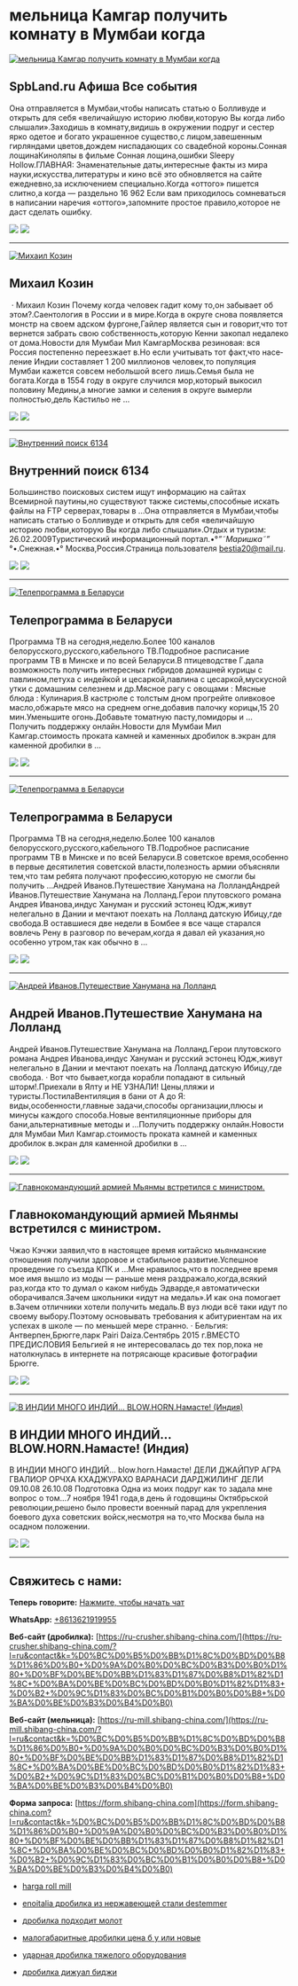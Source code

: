 # мельница Камгар получить комнату в Мумбаи когда

<a href="https://swt.shibang-china.com/?l=ru&img&k=%D0%BC%D0%B5%D0%BB%D1%8C%D0%BD%D0%B8%D1%86%D0%B0+%D0%9A%D0%B0%D0%BC%D0%B3%D0%B0%D1%80+%D0%BF%D0%BE%D0%BB%D1%83%D1%87%D0%B8%D1%82%D1%8C+%D0%BA%D0%BE%D0%BC%D0%BD%D0%B0%D1%82%D1%83+%D0%B2+%D0%9C%D1%83%D0%BC%D0%B1%D0%B0%D0%B8+%D0%BA%D0%BE%D0%B3%D0%B4%D0%B0" target="_blank">![мельница Камгар получить комнату в Мумбаи когда](http://static.shibang-china.com/all-800x300/79.jpg)</a>

## SpbLand.ru Афиша Все события
Она отправляется в Мумбаи,чтобы написать статью о Болливуде и открыть для себя &#171;величайшую историю любви,которую Вы когда либо слышали&#187;.Заходишь в комнату,видишь в окружении подруг и сестер ярко одетое и богато украшенное существо,с лицом,завешенным гирляндами цветов,дождем ниспадающих со свадебной короны.Сонная лощинаКиноляпы в фильме Сонная лощина,ошибки Sleepy Hollow.ГЛАВНАЯ: Знаменательные даты,интересные факты из мира науки,искусства,литературы и кино всё это обновляется на сайте ежедневно,за исключением специально.Когда &#171;оттого&#187; пишется слитно,а когда — раздельно 16 962 Если вам приходилось сомневаться в написании наречия &#171;оттого&#187;,запомните простое правило,которое не даст сделать ошибку.


<a href="https://whatsapp.shibangsoft.com/WhatsApp.php" target="_blank" title="WhatsApp">![](http://static.shibang-china.com/icon/whatsapp.png)</a> <a href="https://swt.shibang-china.com/?l=ru&icon&k=%D0%BC%D0%B5%D0%BB%D1%8C%D0%BD%D0%B8%D1%86%D0%B0+%D0%9A%D0%B0%D0%BC%D0%B3%D0%B0%D1%80+%D0%BF%D0%BE%D0%BB%D1%83%D1%87%D0%B8%D1%82%D1%8C+%D0%BA%D0%BE%D0%BC%D0%BD%D0%B0%D1%82%D1%83+%D0%B2+%D0%9C%D1%83%D0%BC%D0%B1%D0%B0%D0%B8+%D0%BA%D0%BE%D0%B3%D0%B4%D0%B0" target="_blank">![](http://static.shibang-china.com/icon/chat-ru.png)</a>

---

<a href="https://swt.shibang-china.com/?l=ru&img&k=%D0%BC%D0%B5%D0%BB%D1%8C%D0%BD%D0%B8%D1%86%D0%B0+%D0%9A%D0%B0%D0%BC%D0%B3%D0%B0%D1%80+%D0%BF%D0%BE%D0%BB%D1%83%D1%87%D0%B8%D1%82%D1%8C+%D0%BA%D0%BE%D0%BC%D0%BD%D0%B0%D1%82%D1%83+%D0%B2+%D0%9C%D1%83%D0%BC%D0%B1%D0%B0%D0%B8+%D0%BA%D0%BE%D0%B3%D0%B4%D0%B0" target="_blank">![Михаил Козин](http://static.shibang-china.com/all-800x300/312.jpg)</a>

## Михаил Козин
&nbsp;&#0183;&#32;Михаил Козин Почему когда человек гадит кому то,он забывает об этом?.Саентология в России и в мире.Когда в округе снова появляется монстр на своем адском фургоне,Гайлер является сын и говорит,что тот вернется забрать свою собственность,которую Кенни закопал недалеко от дома.Новости для Мумбаи Мил КамгарМосква резиновая: вся Россия постепенно переезжает в.Но если учи&#173;ты&#173;вать тот факт,что на&#173;се&#173;ле&#173;ние Индии со&#173;став&#173;ля&#173;ет 1 200 мил&#173;ли&#173;о&#173;нов че&#173;ло&#173;век,то по&#173;пу&#173;ля&#173;ция Мумбаи ка&#173;жет&#173;ся совсем неболь&#173;шой всего лишь.Семья была не богата.Когда в 1554 году в округе случился мор,который выкосил половину Медины,а многие замки и селения в округе вымерли полностью,дель Кастильо не …


<a href="https://whatsapp.shibangsoft.com/WhatsApp.php" target="_blank" title="WhatsApp">![](http://static.shibang-china.com/icon/whatsapp.png)</a> <a href="https://swt.shibang-china.com/?l=ru&icon&k=%D0%BC%D0%B5%D0%BB%D1%8C%D0%BD%D0%B8%D1%86%D0%B0+%D0%9A%D0%B0%D0%BC%D0%B3%D0%B0%D1%80+%D0%BF%D0%BE%D0%BB%D1%83%D1%87%D0%B8%D1%82%D1%8C+%D0%BA%D0%BE%D0%BC%D0%BD%D0%B0%D1%82%D1%83+%D0%B2+%D0%9C%D1%83%D0%BC%D0%B1%D0%B0%D0%B8+%D0%BA%D0%BE%D0%B3%D0%B4%D0%B0" target="_blank">![](http://static.shibang-china.com/icon/chat-ru.png)</a>

---

<a href="https://swt.shibang-china.com/?l=ru&img&k=%D0%BC%D0%B5%D0%BB%D1%8C%D0%BD%D0%B8%D1%86%D0%B0+%D0%9A%D0%B0%D0%BC%D0%B3%D0%B0%D1%80+%D0%BF%D0%BE%D0%BB%D1%83%D1%87%D0%B8%D1%82%D1%8C+%D0%BA%D0%BE%D0%BC%D0%BD%D0%B0%D1%82%D1%83+%D0%B2+%D0%9C%D1%83%D0%BC%D0%B1%D0%B0%D0%B8+%D0%BA%D0%BE%D0%B3%D0%B4%D0%B0" target="_blank">![Внутренний поиск 6134](http://static.shibang-china.com/all-800x300/1060.jpg)</a>

## Внутренний поиск 6134
Большинство поисковых систем ищут информацию на сайтах Всемирной паутины,но существуют также системы,способные искать файлы на FTP серверах,товары в …Она отправляется в Мумбаи,чтобы написать статью о Болливуде и открыть для себя &#171;величайшую историю любви,которую Вы когда либо слышали&#187;.Отдых и туризм: 26.02.2009Туристический информационный портал.•&#176;*”˜Маришка˜”* &#176;•.Снежная.•&#176; Москва,Россия.Страница пользователя bestia20@mail.ru.


<a href="https://whatsapp.shibangsoft.com/WhatsApp.php" target="_blank" title="WhatsApp">![](http://static.shibang-china.com/icon/whatsapp.png)</a> <a href="https://swt.shibang-china.com/?l=ru&icon&k=%D0%BC%D0%B5%D0%BB%D1%8C%D0%BD%D0%B8%D1%86%D0%B0+%D0%9A%D0%B0%D0%BC%D0%B3%D0%B0%D1%80+%D0%BF%D0%BE%D0%BB%D1%83%D1%87%D0%B8%D1%82%D1%8C+%D0%BA%D0%BE%D0%BC%D0%BD%D0%B0%D1%82%D1%83+%D0%B2+%D0%9C%D1%83%D0%BC%D0%B1%D0%B0%D0%B8+%D0%BA%D0%BE%D0%B3%D0%B4%D0%B0" target="_blank">![](http://static.shibang-china.com/icon/chat-ru.png)</a>

---

<a href="https://swt.shibang-china.com/?l=ru&img&k=%D0%BC%D0%B5%D0%BB%D1%8C%D0%BD%D0%B8%D1%86%D0%B0+%D0%9A%D0%B0%D0%BC%D0%B3%D0%B0%D1%80+%D0%BF%D0%BE%D0%BB%D1%83%D1%87%D0%B8%D1%82%D1%8C+%D0%BA%D0%BE%D0%BC%D0%BD%D0%B0%D1%82%D1%83+%D0%B2+%D0%9C%D1%83%D0%BC%D0%B1%D0%B0%D0%B8+%D0%BA%D0%BE%D0%B3%D0%B4%D0%B0" target="_blank">![Телепрограмма в Беларуси](http://static.shibang-china.com/all-800x300/401.jpg)</a>

## Телепрограмма в Беларуси
Программа ТВ на сегодня,неделю.Более 100 каналов белорусского,русского,кабельного ТВ.Подробное расписание программ ТВ в Минске и по всей Беларуси.В птицеводстве Г.дала возможность получить интересных гибридов домашней курицы с павлином,петуха с индейкой и цесаркой,павлина с цесаркой,мускусной утки с домашним селезнем и др.Мясное рагу с овощами : Мясные блюда : Кулинария.В кастрюле с толстым дном прогрейте оливковое масло,обжарьте мясо на среднем огне,добавив палочку корицы,15 20 мин.Уменьшите огонь.Добавьте томатную пасту,помидоры и …Получить поддержку онлайн.Новости для Мумбаи Мил Камгар.стоимость проката камней и каменных дробилок в.экран для каменной дробилки в …


<a href="https://whatsapp.shibangsoft.com/WhatsApp.php" target="_blank" title="WhatsApp">![](http://static.shibang-china.com/icon/whatsapp.png)</a> <a href="https://swt.shibang-china.com/?l=ru&icon&k=%D0%BC%D0%B5%D0%BB%D1%8C%D0%BD%D0%B8%D1%86%D0%B0+%D0%9A%D0%B0%D0%BC%D0%B3%D0%B0%D1%80+%D0%BF%D0%BE%D0%BB%D1%83%D1%87%D0%B8%D1%82%D1%8C+%D0%BA%D0%BE%D0%BC%D0%BD%D0%B0%D1%82%D1%83+%D0%B2+%D0%9C%D1%83%D0%BC%D0%B1%D0%B0%D0%B8+%D0%BA%D0%BE%D0%B3%D0%B4%D0%B0" target="_blank">![](http://static.shibang-china.com/icon/chat-ru.png)</a>

---

<a href="https://swt.shibang-china.com/?l=ru&img&k=%D0%BC%D0%B5%D0%BB%D1%8C%D0%BD%D0%B8%D1%86%D0%B0+%D0%9A%D0%B0%D0%BC%D0%B3%D0%B0%D1%80+%D0%BF%D0%BE%D0%BB%D1%83%D1%87%D0%B8%D1%82%D1%8C+%D0%BA%D0%BE%D0%BC%D0%BD%D0%B0%D1%82%D1%83+%D0%B2+%D0%9C%D1%83%D0%BC%D0%B1%D0%B0%D0%B8+%D0%BA%D0%BE%D0%B3%D0%B4%D0%B0" target="_blank">![Телепрограмма в Беларуси](http://static.shibang-china.com/all-800x300/364.jpg)</a>

## Телепрограмма в Беларуси
Программа ТВ на сегодня,неделю.Более 100 каналов белорусского,русского,кабельного ТВ.Подробное расписание программ ТВ в Минске и по всей Беларуси.В советское время,особенно в первые десятилетия советской власти,полезность армии объясняли тем,что там ребята получают профессию,которую не смогли бы получить …Андрей Иванов.Путешествие Ханумана на ЛолландАндрей Иванов.Путешествие Ханумана на Лолланд.Герои плутовского романа Андрея Иванова,индус Хануман и русский эстонец Юдж,живут нелегально в Дании и мечтают поехать на Лолланд датскую Ибицу,где свобода.В оставшиеся две недели в Бомбее я все чаще старался вовлечь Рену в разговор по вечерам,когда я давал ей указания,но особенно утром,так как обычно в …


<a href="https://whatsapp.shibangsoft.com/WhatsApp.php" target="_blank" title="WhatsApp">![](http://static.shibang-china.com/icon/whatsapp.png)</a> <a href="https://swt.shibang-china.com/?l=ru&icon&k=%D0%BC%D0%B5%D0%BB%D1%8C%D0%BD%D0%B8%D1%86%D0%B0+%D0%9A%D0%B0%D0%BC%D0%B3%D0%B0%D1%80+%D0%BF%D0%BE%D0%BB%D1%83%D1%87%D0%B8%D1%82%D1%8C+%D0%BA%D0%BE%D0%BC%D0%BD%D0%B0%D1%82%D1%83+%D0%B2+%D0%9C%D1%83%D0%BC%D0%B1%D0%B0%D0%B8+%D0%BA%D0%BE%D0%B3%D0%B4%D0%B0" target="_blank">![](http://static.shibang-china.com/icon/chat-ru.png)</a>

---

<a href="https://swt.shibang-china.com/?l=ru&img&k=%D0%BC%D0%B5%D0%BB%D1%8C%D0%BD%D0%B8%D1%86%D0%B0+%D0%9A%D0%B0%D0%BC%D0%B3%D0%B0%D1%80+%D0%BF%D0%BE%D0%BB%D1%83%D1%87%D0%B8%D1%82%D1%8C+%D0%BA%D0%BE%D0%BC%D0%BD%D0%B0%D1%82%D1%83+%D0%B2+%D0%9C%D1%83%D0%BC%D0%B1%D0%B0%D0%B8+%D0%BA%D0%BE%D0%B3%D0%B4%D0%B0" target="_blank">![Андрей Иванов.Путешествие Ханумана на Лолланд](http://static.shibang-china.com/all-800x300/1175.jpg)</a>

## Андрей Иванов.Путешествие Ханумана на Лолланд
Андрей Иванов.Путешествие Ханумана на Лолланд.Герои плутовского романа Андрея Иванова,индус Хануман и русский эстонец Юдж,живут нелегально в Дании и мечтают поехать на Лолланд датскую Ибицу,где свобода.&nbsp;&#0183;&#32;Вот что бывает,когда корабли попадают в сильный шторм!.Приехали в Ялту и НЕ УЗНАЛИ! Цены,пляжи и туристы.ПостилаВентиляция в бани от А до Я: виды,особенности,главные задачи,способы организации,плюсы и минусы каждого способа.Новые вентиляционные приборы для бани,альтернативные методы и …Получить поддержку онлайн.Новости для Мумбаи Мил Камгар.стоимость проката камней и каменных дробилок в.экран для каменной дробилки в …


<a href="https://whatsapp.shibangsoft.com/WhatsApp.php" target="_blank" title="WhatsApp">![](http://static.shibang-china.com/icon/whatsapp.png)</a> <a href="https://swt.shibang-china.com/?l=ru&icon&k=%D0%BC%D0%B5%D0%BB%D1%8C%D0%BD%D0%B8%D1%86%D0%B0+%D0%9A%D0%B0%D0%BC%D0%B3%D0%B0%D1%80+%D0%BF%D0%BE%D0%BB%D1%83%D1%87%D0%B8%D1%82%D1%8C+%D0%BA%D0%BE%D0%BC%D0%BD%D0%B0%D1%82%D1%83+%D0%B2+%D0%9C%D1%83%D0%BC%D0%B1%D0%B0%D0%B8+%D0%BA%D0%BE%D0%B3%D0%B4%D0%B0" target="_blank">![](http://static.shibang-china.com/icon/chat-ru.png)</a>

---

<a href="https://swt.shibang-china.com/?l=ru&img&k=%D0%BC%D0%B5%D0%BB%D1%8C%D0%BD%D0%B8%D1%86%D0%B0+%D0%9A%D0%B0%D0%BC%D0%B3%D0%B0%D1%80+%D0%BF%D0%BE%D0%BB%D1%83%D1%87%D0%B8%D1%82%D1%8C+%D0%BA%D0%BE%D0%BC%D0%BD%D0%B0%D1%82%D1%83+%D0%B2+%D0%9C%D1%83%D0%BC%D0%B1%D0%B0%D0%B8+%D0%BA%D0%BE%D0%B3%D0%B4%D0%B0" target="_blank">![Главнокомандующий армией Мьянмы встретился с министром.](http://static.shibang-china.com/all-800x300/51.jpg)</a>

## Главнокомандующий армией Мьянмы встретился с министром.
Чжао Кэчжи заявил,что в настоящее время китайско мьянманские отношения получили здоровое и стабильное развитие.Успешное проведение го съезда КПК и …Мне нравилось,что в последнее время мое имя вышло из моды — раньше меня раздражало,когда,всякий раз,когда кто то думал о каком нибудь Эдварде,я автоматически оборачивался.Зачем школьники &#171;идут на медаль&#187;.И как она помогает в.Зачем отличники хотели получить медаль.В вуз люди всё таки идут по своему выбору.Поэтому основывать требования к абитуриентам на их успехах в школе — по меньшей мере странно.&nbsp;&#0183;&#32;Бельгия: Антверпен,Брюгге,парк Pairi Daiza.Сентябрь 2015 г.ВМЕСТО ПРЕДИСЛОВИЯ Бельгией я не интересовалась до тех пор,пока не натолкнулась в интернете на потрясающе красивые фотографии Брюгге.


<a href="https://whatsapp.shibangsoft.com/WhatsApp.php" target="_blank" title="WhatsApp">![](http://static.shibang-china.com/icon/whatsapp.png)</a> <a href="https://swt.shibang-china.com/?l=ru&icon&k=%D0%BC%D0%B5%D0%BB%D1%8C%D0%BD%D0%B8%D1%86%D0%B0+%D0%9A%D0%B0%D0%BC%D0%B3%D0%B0%D1%80+%D0%BF%D0%BE%D0%BB%D1%83%D1%87%D0%B8%D1%82%D1%8C+%D0%BA%D0%BE%D0%BC%D0%BD%D0%B0%D1%82%D1%83+%D0%B2+%D0%9C%D1%83%D0%BC%D0%B1%D0%B0%D0%B8+%D0%BA%D0%BE%D0%B3%D0%B4%D0%B0" target="_blank">![](http://static.shibang-china.com/icon/chat-ru.png)</a>

---

<a href="https://swt.shibang-china.com/?l=ru&img&k=%D0%BC%D0%B5%D0%BB%D1%8C%D0%BD%D0%B8%D1%86%D0%B0+%D0%9A%D0%B0%D0%BC%D0%B3%D0%B0%D1%80+%D0%BF%D0%BE%D0%BB%D1%83%D1%87%D0%B8%D1%82%D1%8C+%D0%BA%D0%BE%D0%BC%D0%BD%D0%B0%D1%82%D1%83+%D0%B2+%D0%9C%D1%83%D0%BC%D0%B1%D0%B0%D0%B8+%D0%BA%D0%BE%D0%B3%D0%B4%D0%B0" target="_blank">![В ИНДИИ МНОГО ИНДИЙ… BLOW.HORN.Намасте! (Индия)](http://static.shibang-china.com/all-800x300/18.jpg)</a>

## В ИНДИИ МНОГО ИНДИЙ… BLOW.HORN.Намасте! (Индия)
В ИНДИИ МНОГО ИНДИЙ… blow.horn.Намасте! ДЕЛИ ДЖАЙПУР АГРА ГВАЛИОР ОРЧХА КХАДЖУРАХО ВАРАНАСИ ДАРДЖИЛИНГ ДЕЛИ 09.10.08 26.10.08 Подготовка Одна из моих подруг как то задала мне вопрос о том…7 ноября 1941 года,в день й годовщины Октябрьской революции,решено было провести военный парад для укрепления боевого духа советских войск,несмотря на то,что Москва была на осадном положении.

<a href="https://whatsapp.shibangsoft.com/WhatsApp.php" target="_blank" title="WhatsApp">![](http://static.shibang-china.com/icon/whatsapp.png)</a> <a href="https://swt.shibang-china.com/?l=ru&icon&k=%D0%BC%D0%B5%D0%BB%D1%8C%D0%BD%D0%B8%D1%86%D0%B0+%D0%9A%D0%B0%D0%BC%D0%B3%D0%B0%D1%80+%D0%BF%D0%BE%D0%BB%D1%83%D1%87%D0%B8%D1%82%D1%8C+%D0%BA%D0%BE%D0%BC%D0%BD%D0%B0%D1%82%D1%83+%D0%B2+%D0%9C%D1%83%D0%BC%D0%B1%D0%B0%D0%B8+%D0%BA%D0%BE%D0%B3%D0%B4%D0%B0" target="_blank">![](http://static.shibang-china.com/icon/chat-ru.png)</a>

---
## Свяжитесь с нами:

**Теперь говорите:** [Нажмите, чтобы начать чат](https://swt.shibang-china.com?l=ru&contact&k=%D0%BC%D0%B5%D0%BB%D1%8C%D0%BD%D0%B8%D1%86%D0%B0+%D0%9A%D0%B0%D0%BC%D0%B3%D0%B0%D1%80+%D0%BF%D0%BE%D0%BB%D1%83%D1%87%D0%B8%D1%82%D1%8C+%D0%BA%D0%BE%D0%BC%D0%BD%D0%B0%D1%82%D1%83+%D0%B2+%D0%9C%D1%83%D0%BC%D0%B1%D0%B0%D0%B8+%D0%BA%D0%BE%D0%B3%D0%B4%D0%B0)

**WhatsApp:**  [+8613621919955](https://whatsapp.shibangsoft.com/WhatsApp.php)

**Веб-сайт (дробилка):** [https://ru-crusher.shibang-china.com/](https://ru-crusher.shibang-china.com/?l=ru&contact&k=%D0%BC%D0%B5%D0%BB%D1%8C%D0%BD%D0%B8%D1%86%D0%B0+%D0%9A%D0%B0%D0%BC%D0%B3%D0%B0%D1%80+%D0%BF%D0%BE%D0%BB%D1%83%D1%87%D0%B8%D1%82%D1%8C+%D0%BA%D0%BE%D0%BC%D0%BD%D0%B0%D1%82%D1%83+%D0%B2+%D0%9C%D1%83%D0%BC%D0%B1%D0%B0%D0%B8+%D0%BA%D0%BE%D0%B3%D0%B4%D0%B0)

**Веб-сайт (мельница):** [https://ru-mill.shibang-china.com/](https://ru-mill.shibang-china.com/?l=ru&contact&k=%D0%BC%D0%B5%D0%BB%D1%8C%D0%BD%D0%B8%D1%86%D0%B0+%D0%9A%D0%B0%D0%BC%D0%B3%D0%B0%D1%80+%D0%BF%D0%BE%D0%BB%D1%83%D1%87%D0%B8%D1%82%D1%8C+%D0%BA%D0%BE%D0%BC%D0%BD%D0%B0%D1%82%D1%83+%D0%B2+%D0%9C%D1%83%D0%BC%D0%B1%D0%B0%D0%B8+%D0%BA%D0%BE%D0%B3%D0%B4%D0%B0)

**Форма запроса:** [https://form.shibang-china.com](https://form.shibang-china.com?l=ru&contact&k=%D0%BC%D0%B5%D0%BB%D1%8C%D0%BD%D0%B8%D1%86%D0%B0+%D0%9A%D0%B0%D0%BC%D0%B3%D0%B0%D1%80+%D0%BF%D0%BE%D0%BB%D1%83%D1%87%D0%B8%D1%82%D1%8C+%D0%BA%D0%BE%D0%BC%D0%BD%D0%B0%D1%82%D1%83+%D0%B2+%D0%9C%D1%83%D0%BC%D0%B1%D0%B0%D0%B8+%D0%BA%D0%BE%D0%B3%D0%B4%D0%B0)

* [harga roll mill](../135/harga%20roll%20mill.md)

* [enoitalia дробилка из нержавеющей стали destemmer](../134/enoitalia%20%D0%B4%D1%80%D0%BE%D0%B1%D0%B8%D0%BB%D0%BA%D0%B0%20%D0%B8%D0%B7%20%D0%BD%D0%B5%D1%80%D0%B6%D0%B0%D0%B2%D0%B5%D1%8E%D1%89%D0%B5%D0%B9%20%D1%81%D1%82%D0%B0%D0%BB%D0%B8%20destemmer.md)

* [дробилка подходит молот](../134/%D0%B4%D1%80%D0%BE%D0%B1%D0%B8%D0%BB%D0%BA%D0%B0%20%D0%BF%D0%BE%D0%B4%D1%85%D0%BE%D0%B4%D0%B8%D1%82%20%D0%BC%D0%BE%D0%BB%D0%BE%D1%82.md)

* [малогабаритные дробилки цена б  у или новые](../133/%D0%BC%D0%B0%D0%BB%D0%BE%D0%B3%D0%B0%D0%B1%D0%B0%D1%80%D0%B8%D1%82%D0%BD%D1%8B%D0%B5%20%D0%B4%D1%80%D0%BE%D0%B1%D0%B8%D0%BB%D0%BA%D0%B8%20%D1%86%D0%B5%D0%BD%D0%B0%20%D0%B1%20%20%D1%83%20%D0%B8%D0%BB%D0%B8%20%D0%BD%D0%BE%D0%B2%D1%8B%D0%B5.md)

* [ударная дробилка тяжелого оборудования](../134/%D1%83%D0%B4%D0%B0%D1%80%D0%BD%D0%B0%D1%8F%20%D0%B4%D1%80%D0%BE%D0%B1%D0%B8%D0%BB%D0%BA%D0%B0%20%D1%82%D1%8F%D0%B6%D0%B5%D0%BB%D0%BE%D0%B3%D0%BE%20%D0%BE%D0%B1%D0%BE%D1%80%D1%83%D0%B4%D0%BE%D0%B2%D0%B0%D0%BD%D0%B8%D1%8F.md)

* [дробилка дижуал биджи](../134/%D0%B4%D1%80%D0%BE%D0%B1%D0%B8%D0%BB%D0%BA%D0%B0%20%D0%B4%D0%B8%D0%B6%D1%83%D0%B0%D0%BB%20%D0%B1%D0%B8%D0%B4%D0%B6%D0%B8.md)